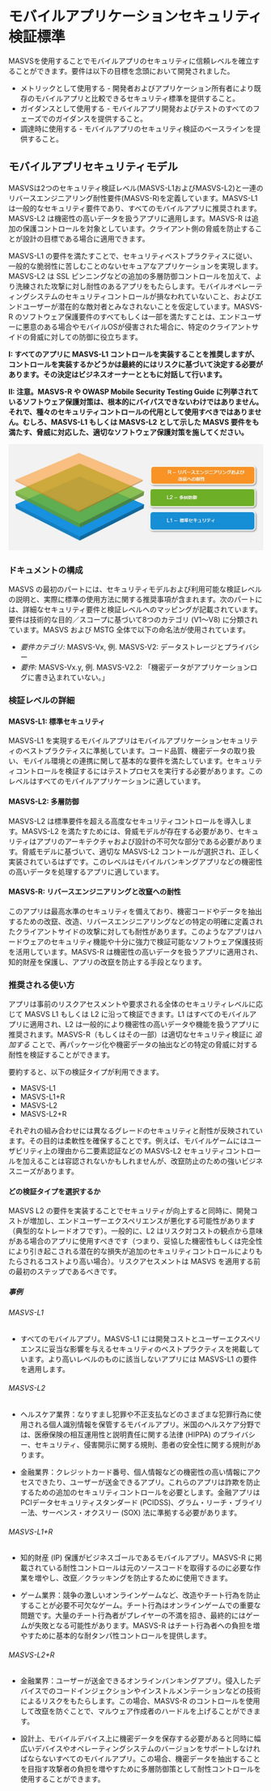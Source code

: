 # モバイルアプリケーションセキュリティ検証標準

MASVSを使用することでモバイルアプリのセキュリティに信頼レベルを確立することができます。要件は以下の目標を念頭において開発されました。

- メトリックとして使用する - 開発者およびアプリケーション所有者により既存のモバイルアプリと比較できるセキュリティ標準を提供すること。
- ガイダンスとして使用する - モバイルアプリ開発およびテストのすべてのフェーズでのガイダンスを提供すること。
- 調達時に使用する - モバイルアプリのセキュリティ検証のベースラインを提供すること。

## モバイルアプリセキュリティモデル

MASVSは2つのセキュリティ検証レベル(MASVS-L1およびMASVS-L2)と一連のリバースエンジニアリング耐性要件(MASVS-R)を定義しています。MASVS-L1 は一般的なセキュリティ要件であり、すべてのモバイルアプリに推奨されます。MASVS-L2 は機密性の高いデータを扱うアプリに適用します。MASVS-R は追加の保護コントロールを対象としています。クライアント側の脅威を防止することが設計の目標である場合に適用できます。

MASVS-L1 の要件を満たすことで、セキュリティベストプラクティスに従い、一般的な脆弱性に苦しむことのないセキュアなアプリケーションを実現します。MASVS-L2 は SSL ピンニングなどの追加の多層防御コントロールを加えて、より洗練された攻撃に対し耐性のあるアプリをもたらします。モバイルオペレーティングシステムのセキュリティコントロールが損なわれていないこと、およびエンドユーザーが潜在的な敵対者とみなされないことを仮定しています。MASVS-R のソフトウェア保護要件のすべてもしくは一部を満たすことは、エンドユーザーに悪意のある場合やモバイルOSが侵害された場合に、特定のクライアントサイドの脅威に対しての防御に役立ちます。

**I: すべてのアプリに MASVS-L1 コントロールを実装することを推奨しますが、コントロールを実装するかどうかは最終的にはリスクに基づいて決定する必要があります。その決定はビジネスオーナーとともに対話して行います。**

**II: 注意。MASVS-R や OWASP Mobile Security Testing Guide に列挙されているソフトウェア保護対策は、根本的にバイパスできないわけではありません。それで、種々のセキュリティコントロールの代用として使用すべきではありません。むしろ、MASVS-L1 もしくは MASVS-L2 として示した MASVS 要件をも満たす、脅威に対応した、適切なソフトウェア保護対策を施してください。**

![検証レベル](images/masvs-levels-new_ja.jpg)

### ドキュメントの構成

MASVS の最初のパートには、セキュリティモデルおよび利用可能な検証レベルの説明と、実際に標準の使用方法に関する推奨事項が含まれます。次のパートには、詳細なセキュリティ要件と検証レベルへのマッピングが記載されています。要件は技術的な目的／スコープに基づいて8つのカテゴリ (V1～V8) に分類されています。MASVS および MSTG 全体で以下の命名法が使用されています。

- *要件カテゴリ:* MASVS-Vx, 例. MASVS-V2: データストレージとプライバシー
- *要件:* MASVS-Vx.y, 例. MASVS-V2.2: 「機密データがアプリケーションログに書き込まれていない。」

### 検証レベルの詳細

#### MASVS-L1: 標準セキュリティ

MASVS-L1 を実現するモバイルアプリはモバイルアプリケーションセキュリティのベストプラクティスに準拠しています。コード品質、機密データの取り扱い、モバイル環境との連携に関して基本的な要件を満たしています。セキュリティコントロールを検証するにはテストプロセスを実行する必要があります。このレベルはすべてのモバイルアプリケーションに適しています。

#### MASVS-L2: 多層防御

MASVS-L2 は標準要件を超える高度なセキュリティコントロールを導入します。MASVS-L2 を満たすためには、脅威モデルが存在する必要があり、セキュリティはアプリのアーキテクチャおよび設計の不可欠な部分である必要があります。脅威モデルに基づいて、適切な MASVS-L2 コントールが選択され、正しく実装されているはずです。このレベルはモバイルバンキングアプリなどの機密性の高いデータを処理するアプリに適しています。

#### MASVS-R: リバースエンジニアリングと改竄への耐性

このアプリは最高水準のセキュリティを備えており、機密コードやデータを抽出するための改竄、改造、リバースエンジニアリングなどの特定の明確に定義されたクライアントサイドの攻撃に対しても耐性があります。このようなアプリはハードウェアのセキュリティ機能や十分に強力で検証可能なソフトウェア保護技術を活用しています。MASVS-R は機密性の高いデータを扱うアプリに適用され、知的財産を保護し、アプリの改竄を防止する手段となります。

### 推奨される使い方

アプリは事前のリスクアセスメントや要求される全体のセキュリティレベルに応じて MASVS L1 もしくは L2 に沿って検証できます。L1 はすべてのモバイルアプリに適用され、L2 は一般的により機密性の高いデータや機能を扱うアプリに推奨されます。MASVS-R（もしくはその一部）は適切なセキュリティ検証に *追加する* ことで、再パッケージ化や機密データの抽出などの特定の脅威に対する耐性を検証することができます。

要約すると、以下の検証タイプが利用できます。

- MASVS-L1
- MASVS-L1+R
- MASVS-L2
- MASVS-L2+R

それぞれの組み合わせには異なるグレードのセキュリティと耐性が反映されています。その目的は柔軟性を確保することです。例えば、モバイルゲームにはユーザビリティ上の理由から二要素認証などの MASVS-L2 セキュリティコントロールを加えることは容認されないかもしれませんが、改竄防止のための強いビジネスニーズがあります。
<div style="page-break-after: always;">
</div>

#### どの検証タイプを選択するか

MASVS L2 の要件を実装することでセキュリティが向上すると同時に、開発コストが増加し、エンドユーザーエクスペリエンスが悪化する可能性があります（典型的なトレードオフです）。一般的に、L2 はリスク対コストの観点から意味がある場合のアプリに使用すべきです（つまり、妥協した機密性もしくは完全性により引き起こされる潜在的な損失が追加のセキュリティコントロールによりもたらされるコストより高い場合）。リスクアセスメントは MASVS を適用する前の最初のステップであるべきです。

##### 事例

###### MASVS-L1

- すべてのモバイルアプリ。MASVS-L1 には開発コストとユーザーエクスペリエンスに妥当な影響を与えるセキュリティのベストプラクティスを掲載しています。より高いレベルのものに該当しないアプリには MASVS-L1 の要件を適用します。

###### MASVS-L2

- ヘルスケア業界：なりすまし犯罪や不正支払などのさまざまな犯罪行為に使用される個人識別情報を保管するモバイルアプリ。米国のヘルスケア分野では、医療保険の相互運用性と説明責任に関する法律 (HIPPA) のプライバシー、セキュリティ、侵害開示に関する規則、患者の安全性に関する規則があります。

- 金融業界：クレジットカード番号、個人情報などの機密性の高い情報にアクセスできたり、ユーザーが送金できるアプリ。これらのアプリは詐欺を防止するための追加のセキュリティコントロールを必要とします。金融アプリはPCIデータセキュリティスタンダード (PCIDSS)、グラム・リーチ・ブライリー法、サーベンス・オクスリー (SOX) 法に準拠する必要があります。

###### MASVS-L1+R

- 知的財産 (IP) 保護がビジネスゴールであるモバイルアプリ。MASVS-R に掲載されている耐性コントロールは元のソースコードを取得するのに必要な作業を増やし、改竄／クラッキングを防止するために使用できます。

- ゲーム業界：競争の激しいオンラインゲームなど、改造やチート行為を防止することが必要不可欠なゲーム。チート行為はオンラインゲームでの重要な問題です。大量のチート行為者がプレイヤーの不満を招き、最終的にはゲームが失敗となる可能性があります。MASVS-R はチート行為者への負担を増やすために基本的な耐タンパ性コントロールを提供します。

###### MASVS-L2+R

- 金融業界：ユーザーが送金できるオンラインバンキングアプリ。侵入したデバイスでのコードインジェクションやインストルメンテーションなどの技術によるリスクをもたらします。この場合、MASVS-R のコントロールを使用して改竄を防ぐことで、マルウェア作成者のハードルを上げることができます。

- 設計上、モバイルデバイス上に機密データを保存する必要があると同時に幅広いデバイスやオペレーティングシステムのバージョンをサポートしなければならないすべてのモバイルアプリ。この場合、機密データを抽出することを目指す攻撃者の負担を増やすために多層防御策として耐性コントロールを使用することができます。
